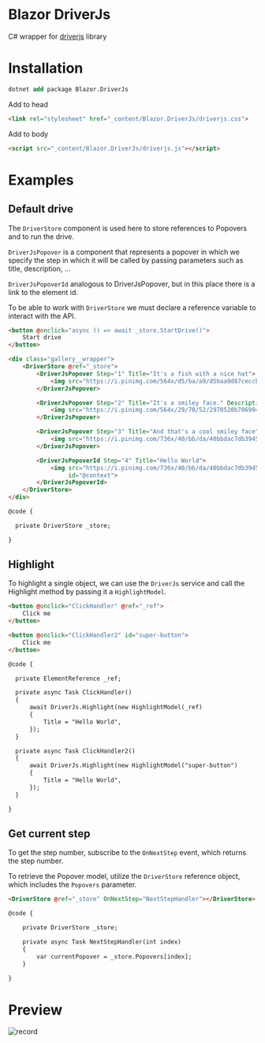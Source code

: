 # Blazor DriverJs

C# wrapper for [driverjs](https://driverjs.com/) library

# Installation

```ps
dotnet add package Blazor.DriverJs
```

Add to head

```html
<link rel="stylesheet" href="_content/Blazor.DriverJs/driverjs.css">
```

Add to body
```html
<script src="_content/Blazor.DriverJs/driverjs.js"></script>
```

# Examples

## Default drive

The `DriverStore` component is used here to store references to Popovers and to run the drive.

`DriverJsPopover` is a component that represents a popover in which we specify the step in which it will be called by passing parameters such as title, description, ...

`DriverJsPopoverId` analogous to DriverJsPopover, but in this place there is a link to the element id.

To be able to work with `DriverStore` we must declare a reference variable to interact with the API.

```html
<button @onclick="async () => await _store.StartDrive()">
    Start drive
</button>

<div class="gallery__wrapper">
    <DriverStore @ref="_store">
        <DriverJsPopover Step="1" Title="It's a fish with a nice hat">
            <img src="https://i.pinimg.com/564x/d5/ba/a9/d5baa9d87ceccbcbb8c679b53dc07293.jpg" alt="">
        </DriverJsPopover>

        <DriverJsPopover Step="2" Title="It's a smiley face." Description="He's very happy...">
            <img src="https://i.pinimg.com/564x/29/70/52/2970520b7069945d60d4d3482691f9d7.jpg" alt="">
        </DriverJsPopover>

        <DriverJsPopover Step="3" Title="And that's a cool smiley face">
            <img src="https://i.pinimg.com/736x/40/bb/da/40bbdac7db3945f95eb9cfe572d36ecd.jpg" alt="">
        </DriverJsPopover>

        <DriverJsPopoverId Step="4" Title="Hello World">
            <img src="https://i.pinimg.com/736x/40/bb/da/40bbdac7db3945f95eb9cfe572d36ecd.jpg" alt=""
                 id="@context">
        </DriverJsPopoverId>
    </DriverStore>
</div>

@code {

  private DriverStore _store;

}
```

## Highlight

To highlight a single object, we can use the `DriverJs` service and call the Highlight method by passing it a `HighlightModel`.

```html
<button @onclick="ClickHandler" @ref="_ref">
    Click me
</button>

<button @onclick="ClickHandler2" id="super-button">
    Click me
</button>

@code {

  private ElementReference _ref;

  private async Task ClickHandler()
  {
      await DriverJs.Highlight(new HighlightModel(_ref)
      {
          Title = "Hello World",
      });
  }

  private async Task ClickHandler2()
  {
      await DriverJs.Highlight(new HighlightModel("super-button")
      {
          Title = "Hello World",
      });
  }

}
```

## Get current step

To get the step number, subscribe to the `OnNextStep` event, which returns the step number.

To retrieve the Popover model, utilize the `DriverStore` reference object, which includes the `Popovers` parameter.

```html
<DriverStore @ref="_store" OnNextStep="NextStepHandler"></DriverStore>

@code {

    private DriverStore _store;

    private async Task NextStepHandler(int index)
    {
        var currentPopover = _store.Popovers[index];
    }

}
```

# Preview

![record](./media/video.gif)
